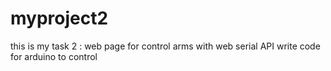 # myproject2
this is my task 2 : 
web page for control arms with web serial API
write code for arduino to control 
